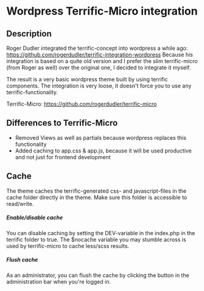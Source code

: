 Wordpress Terrific-Micro integration
====================================

Description
------
Roger Dudler integrated the terrific-concept into wordpress a while ago: https://github.com/rogerdudler/terrific-integration-wordpress
Because his integration is based on a quite old version and I prefer the slim terrific-micro (from Roger as well) over the original one, I decided to integrate it myself.

The result is a very basic wordpress theme built by using terrific components.
The integration is very loose, it doesn't force you to use any terrific-functionality.

Terrific-Micro:
https://github.com/rogerdudler/terrific-micro

Differences to Terrific-Micro
------
- Removed Views as well as partials because wordpress replaces this functionality
- Added caching to app.css & app.js, because it will be used productive and not just for frontend development

Cache
------
The theme caches the terrific-generated css- and javascript-files in the cache folder directly in the theme.
Make sure this folder is accessible to read/write.

##### Enable/disable cache
You can disable caching by setting the DEV-variable in the index.php in the terrific folder to true.
The $nocache variable you may stumble across is used by terrific-micro to cache less/scss results.

##### Flush cache
As an administrator, you can flush the cache by clicking the button in the administration bar when you're logged in.
